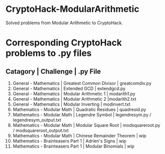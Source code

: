 # CryptoHack-ModularArithmetic
Solved problems from Modular Arithmetic to CryptoHack.

# Corresponding CryptoHack problems to .py files
## Catagory | Challenge | .py File <br>
1. General - Mathematics | Greatest Common Divisor | greatcomdiv.py <br>
2. General - Mathematics | Extended GCD | extendgcd.py <br>
3. General - Mathematics | Modular Arithmetic 1 | modarith1.py <br>
4. General - Mathematics | Modular Arithmetic 2 |modarith2.txt <br>
5. General - Mathematics | Modular Inverting | modinvert.txt <br>
6. Mathematics - Modular Math | Quadratic Residues | quadresid.py <br>
7. Mathematics - Modular Math | Legendre Symbol | legendresym.py / legendresym_output.txt<br>
8. Mathematics - Modular Math | Modular Square Root | modsquareroot.py / modsquareroot_output.txt<br>
9. Mathematics - Modular Math | Chinese Remainder Theorem | wip <br>
10. Mathematics - Brainteasers Part 1 | Adrien's Signs | wip <br>
11. Mathematics - Brainteasers Part 1 | Modular Binomials | wip <br>
